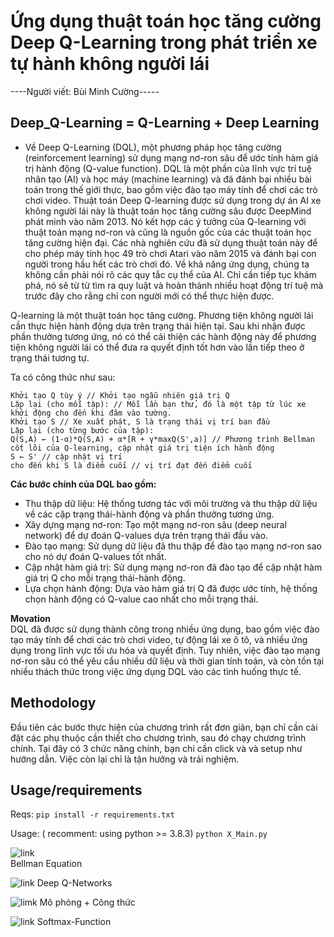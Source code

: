# Ứng dụng thuật toán học tăng cường Deep Q-Learning trong phát triển xe tự hành không người lái 
----Người viết: Bùi Minh Cường-----
## Deep_Q-Learning = Q-Learning + Deep Learning
* Về Deep Q-Learning (DQL), một phương pháp học tăng cường (reinforcement learning) sử dụng mạng nơ-ron sâu để ước tính hàm giá trị hành động (Q-value function). DQL là một phần của lĩnh vực trí tuệ nhân tạo (AI) và học máy (machine learning) và đã đánh bại nhiều bài toán trong thế giới thực, bao gồm việc đào tạo máy tính để chơi các trò chơi video.
Thuật toán Deep Q-learning được sử dụng trong dự án AI xe không người lái này là thuật toán học tăng cường sâu được DeepMind phát minh vào năm 2013. Nó kết hợp các ý tưởng của Q-learning với thuật toán mạng nơ-ron và cũng là nguồn gốc của các thuật toán học tăng cường hiện đại. Các nhà nghiên cứu đã sử dụng thuật toán này để cho phép máy tính học 49 trò chơi Atari vào năm 2015 và đánh bại con người trong hầu hết các trò chơi đó. Về khả năng ứng dụng, chúng ta không cần phải nói rõ các quy tắc cụ thể của AI. Chỉ cần tiếp tục khám phá, nó sẽ từ từ tìm ra quy luật và hoàn thành nhiều hoạt động trí tuệ mà trước đây cho rằng chỉ con người mới có thể thực hiện được.

Q-learning là một thuật toán học tăng cường. Phương tiện không người lái cần thực hiện hành động dựa trên trạng thái hiện tại. Sau khi nhận được phần thưởng tương ứng, nó có thể cải thiện các hành động này để phương tiện không người lái có thể đưa ra quyết định tốt hơn vào lần tiếp theo ở trạng thái tương tự. 

Ta có công thức như sau:
```
Khởi tạo Q tùy ý // Khởi tạo ngẫu nhiên giá trị Q
Lặp lại (cho mỗi tập): // Mỗi lần bạn thử, đó là một tập từ lúc xe khởi động cho đến khi đâm vào tường.
Khởi tạo S // Xe xuất phát, S là trạng thái vị trí ban đầu
Lặp lại (cho từng bước của tập):
Q(S,A) ← (1-α)*Q(S,A) + α*[R + γ*maxQ(S',a)] // Phương trình Bellman cốt lõi của Q-learning, cập nhật giá trị tiện ích hành động
S ← S' // cập nhật vị trí
cho đến khi S là điểm cuối // vị trí đạt đến điểm cuối
```

**Các bước chính của DQL bao gồm:**
* Thu thập dữ liệu: Hệ thống tương tác với môi trường và thu thập dữ liệu về các cặp trạng thái-hành động và phần thưởng tương ứng.
* Xây dựng mạng nơ-ron: Tạo một mạng nơ-ron sâu (deep neural network) để dự đoán Q-values dựa trên trạng thái đầu vào.
* Đào tạo mạng: Sử dụng dữ liệu đã thu thập để đào tạo mạng nơ-ron sao cho nó dự đoán Q-values tốt nhất.
* Cập nhật hàm giá trị: Sử dụng mạng nơ-ron đã đào tạo để cập nhật hàm giá trị Q cho mỗi trạng thái-hành động.
* Lựa chọn hành động: Dựa vào hàm giá trị Q đã được ước tính, hệ thống chọn hành động có Q-value cao nhất cho mỗi trạng thái.

**Movation**\
DQL đã được sử dụng thành công trong nhiều ứng dụng, bao gồm việc đào tạo máy tính để chơi các trò chơi video, tự động lái xe ô tô, và nhiều ứng dụng trong lĩnh vực tối ưu hóa và quyết định. Tuy nhiên, việc đào tạo mạng nơ-ron sâu có thể yêu cầu nhiều dữ liệu và thời gian tính toán, và còn tồn tại nhiều thách thức trong việc ứng dụng DQL vào các tình huống thực tế.

## Methodology
Đầu tiên các bước thực hiện của chương trình rất đơn giản, bạn chỉ cần cài đặt các phụ thuộc cần thiết cho chương trình, sau đó chạy chương trình chính. Tại đây có 3 chức năng chính, bạn chỉ cần click và và setup như hướng dẫn. Việc còn lại chỉ là tận hưởng và trải nghiệm.

## Usage/requirements
Reqs:
`pip install -r requirements.txt`

Usage: ( recomment: using python >= 3.8.3)
`python X_Main.py`


![link](https://miro.medium.com/v2/resize:fit:720/0*hVd8wqmFIEKQqGm9)\
Bellman Equation


![link](https://cdn.analyticsvidhya.com/wp-content/uploads/2019/04/Screenshot-2019-04-16-at-5.46.01-PM.png)
Deep Q-Networks

![limk](https://user-images.githubusercontent.com/22739177/32822235-60bfc1b6-c98c-11e7-966a-2a2c295645cc.PNG)
Mô phỏng + Công thức

![link](https://user-images.githubusercontent.com/22739177/32822234-60a7c57a-c98c-11e7-82b2-82d53104940a.PNG)
Softmax-Function
